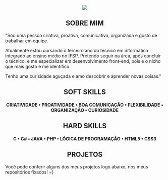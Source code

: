 



<p align="center">
 <img src= "https://media.discordapp.net/attachments/816888490955636747/864915060622098472/Ola_eu_Sou_a_Amanda.png?width=840&height=473  width="500"/>
       </p>
       
       
 <h2 align="center" >SOBRE MIM</h2>
 
 "Sou uma pessoa criativa, proativa, comunicativa, organizada e gosto de trabalhar em equipe. 
 
Atualmente estou cursando o terceiro ano do técnico em informática integrado ao ensino médio no IFSP. Pretendo seguir na área, após concluir o técnico, e me especializar em desenvolvimento front-end, pois é o nicho que mais gosto e me identifico.

Tenho uma curisidade aguçada e amo descobrir e aprender novas coisas."
      

<h2 align="center" > SOFT SKILLS</h2>

<h4 align="center"

 CRIATIVIDADE • PROATIVIDADE • BOA COMUNICAÇÃO • FLEXIBILIDADE • ORGANIZAÇÃO • CURIOSIDADE </h4>

<h2 align="center" >HARD SKILLS</h2>

<h4 align="center"

  C • C# • JAVA • PHP • LÓGICA DE PROGRAMAÇÃO • HTML5 • CSS3
</h4>


<h2 align="center" >PROJETOS</h2>

Você pode conferir alguns dos meus projetos logo abaixo, nos meus repositórios fixados! =)
